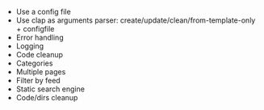 - Use a config file
- Use clap as arguments parser: create/update/clean/from-template-only + configfile
- Error handling
- Logging
- Code cleanup
- Categories
- Multiple pages
- Filter by feed
- Static search engine
- Code/dirs cleanup
